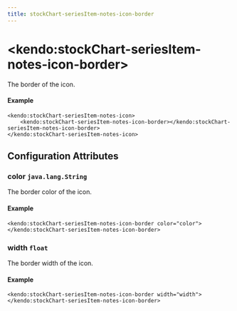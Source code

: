 ```yaml
---
title: stockChart-seriesItem-notes-icon-border
---
```


# \<kendo:stockChart-seriesItem-notes-icon-border\>

The border of the icon.

#### Example
    <kendo:stockChart-seriesItem-notes-icon>
        <kendo:stockChart-seriesItem-notes-icon-border></kendo:stockChart-seriesItem-notes-icon-border>
    </kendo:stockChart-seriesItem-notes-icon>

## Configuration Attributes

### color `java.lang.String`

The border color of the icon.

#### Example
    <kendo:stockChart-seriesItem-notes-icon-border color="color">
    </kendo:stockChart-seriesItem-notes-icon-border>

### width `float`

The border width of the icon.

#### Example
    <kendo:stockChart-seriesItem-notes-icon-border width="width">
    </kendo:stockChart-seriesItem-notes-icon-border>

